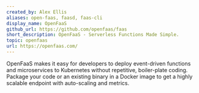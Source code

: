 ```yaml
---
created_by: Alex Ellis
aliases: open-faas, faasd, faas-cli
display_name: OpenFaaS
github_url: https://github.com/openfaas/faas
short_description: OpenFaaS - Serverless Functions Made Simple.
topic: openfaas
url: https://openfaas.com/
---
```


OpenFaaS makes it easy for developers to deploy event-driven functions and microservices to Kubernetes without repetitive, boiler-plate coding. Package your code or an existing binary in a Docker image to get a highly scalable endpoint with auto-scaling and metrics.
